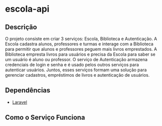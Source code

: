 # escola-api

## Descrição
O projeto consiste em criar 3 serviços: Escola, Biblioteca e Autenticação. A Escola cadastra alunos, professores e turmas e interage com a Biblioteca para permitir que alunos e professores peguem mais livros emprestados. A Biblioteca empresta livros para usuários e precisa da Escola para saber se um usuário é aluno ou professor. O serviço de Autenticação armazena credenciais de login e senha e é usado pelos outros serviços para autenticar usuários. Juntos, esses serviços formam uma solução para gerenciar cadastros, empréstimos de livros e autenticação de usuários.

## Dependências
- [Laravel](https://laravel.com/)

## Como o Serviço Funciona
